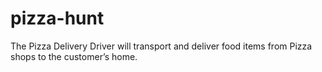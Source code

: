 # pizza-hunt



The Pizza Delivery Driver will transport and deliver food items from Pizza shops to the customer’s home. 
